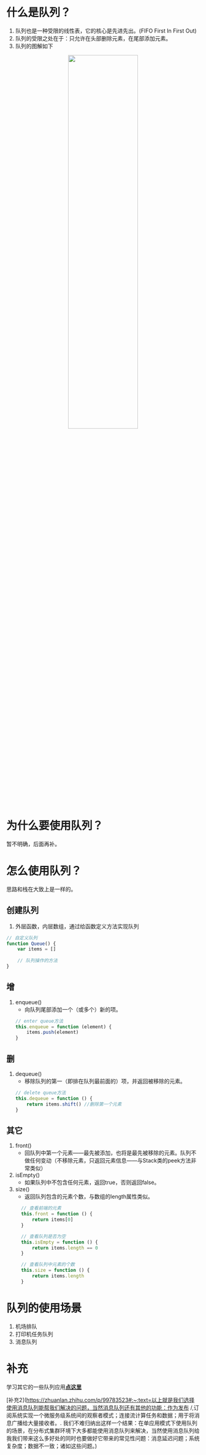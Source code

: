 
# 什么是队列？

1. 队列也是一种受限的线性表，它的核心是先进先出。(FIFO First In First Out)
2. 队列的受限之处在于：只允许在头部删除元素，在尾部添加元素。
3. 队列的图解如下

<!-- ![](https://cdn.jsdelivr.net/gh/DevinLin000/imgBed/img/20220105124320.png) -->
<div align=center>
<img src="https://cdn.jsdelivr.net/gh/DevinLin000/imgBed/img/20220105124320.png" width="60%" height="50%"/>
</div>

# 为什么要使用队列？

暂不明确，后面再补。

# 怎么使用队列？

思路和栈在大致上是一样的。

## 创建队列

1. 外层函数，内层数组，通过给函数定义方法实现队列

```JavaScript
// 自定义队列
function Queue() {
    var items = []
    
    // 队列操作的方法
}
```


## 增

1. enqueue()
	- 向队列尾部添加一个（或多个）新的项。
	```JavaScript
	// enter queue方法
	this.enqueue = function (element) {
	    items.push(element)
	}
	```
	

## 删

1. dequeue()
	- 移除队列的第一（即排在队列最前面的）项，并返回被移除的元素。
	```JavaScript
	// delete queue方法
	this.dequeue = function () {
	    return items.shift() //删除第一个元素
	}
	```
	

## 其它

1. front()
	- 回队列中第一个元素——最先被添加，也将是最先被移除的元素。队列不做任何变动（不移除元素，只返回元素信息——与Stack类的peek方法非常类似）
2. isEmpty()
	- 如果队列中不包含任何元素，返回true，否则返回false。
3. size()
	- 返回队列包含的元素个数，与数组的length属性类似。
	```JavaScript
	  // 查看前端的元素
	  this.front = function () {
	      return items[0]
	  }
	
	  // 查看队列是否为空
	  this.isEmpty = function () {
	      return items.length == 0
	  }
	
	  // 查看队列中元素的个数
	  this.size = function () {
	      return items.length
	  }
	
	```
	

# 队列的使用场景

1. 机场排队
2. 打印机任务队列
3. 消息队列

# 补充

学习其它的一些队列应用[**点这里**](https://www.zhihu.com/question/315752464)

[补充2](https://zhuanlan.zhihu.com/p/99783523#:~:text=以上就是我们选择使用消息队列能帮我们解决的问题，当然消息队列还有其他的功能：作为发布 /,订阅系统实现一个微服务级系统间的观察者模式；连接流计算任务和数据；用于将消息广播给大量接收者。. 我们不难归纳出这样一个结果：在单应用模式下使用队列的场景，在分布式集群环境下大多都能使用消息队列来解决，当然使用消息队列给我我们带来这么多好处的同时也要做好它带来的常见性问题：消息延迟问题；系统复杂度；数据不一致；诸如这些问题。)




